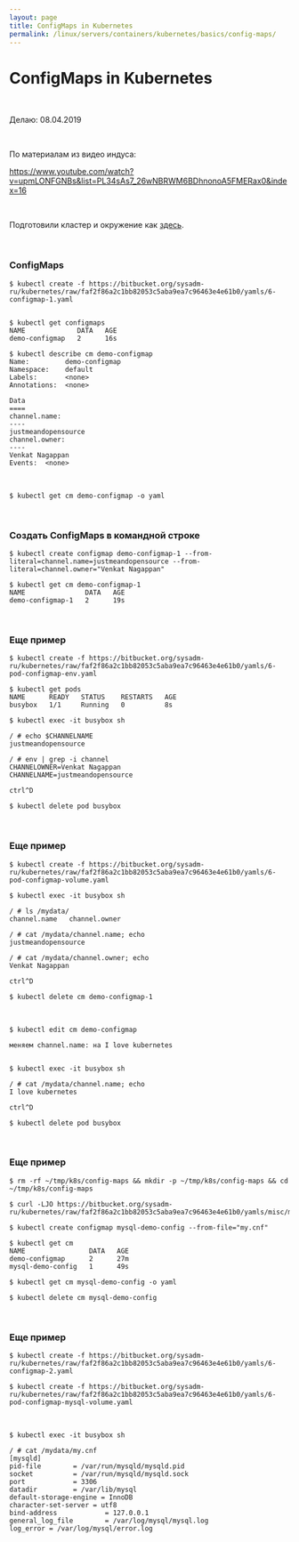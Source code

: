 ```yaml
---
layout: page
title: ConfigMaps in Kubernetes
permalink: /linux/servers/containers/kubernetes/basics/config-maps/
---
```


# ConfigMaps in Kubernetes

<br/>

Делаю: 08.04.2019

<br/>

По материалам из видео индуса:

https://www.youtube.com/watch?v=upmLONFGNBs&list=PL34sAs7_26wNBRWM6BDhnonoA5FMERax0&index=16

<br/>

Подготовили кластер и окружение как <a href="/linux/servers/containers/kubernetes/kubeadm/prepared-cluster/">здесь</a>.

<br/>

### ConfigMaps

    $ kubectl create -f https://bitbucket.org/sysadm-ru/kubernetes/raw/faf2f86a2c1bb82053c5aba9ea7c96463e4e61b0/yamls/6-configmap-1.yaml


    $ kubectl get configmaps
    NAME             DATA   AGE
    demo-configmap   2      16s

    $ kubectl describe cm demo-configmap
    Name:         demo-configmap
    Namespace:    default
    Labels:       <none>
    Annotations:  <none>

    Data
    ====
    channel.name:
    ----
    justmeandopensource
    channel.owner:
    ----
    Venkat Nagappan
    Events:  <none>

<br/>

    $ kubectl get cm demo-configmap -o yaml

<br/>

### Создать ConfigMaps в командной строке

    $ kubectl create configmap demo-configmap-1 --from-literal=channel.name=justmeandopensource --from-literal=channel.owner="Venkat Nagappan"

    $ kubectl get cm demo-configmap-1
    NAME               DATA   AGE
    demo-configmap-1   2      19s

<br/>

### Еще пример

    $ kubectl create -f https://bitbucket.org/sysadm-ru/kubernetes/raw/faf2f86a2c1bb82053c5aba9ea7c96463e4e61b0/yamls/6-pod-configmap-env.yaml

    $ kubectl get pods
    NAME      READY   STATUS    RESTARTS   AGE
    busybox   1/1     Running   0          8s

    $ kubectl exec -it busybox sh

    / # echo $CHANNELNAME
    justmeandopensource

    / # env | grep -i channel
    CHANNELOWNER=Venkat Nagappan
    CHANNELNAME=justmeandopensource

    ctrl^D

    $ kubectl delete pod busybox

<br/>

### Еще пример

    $ kubectl create -f https://bitbucket.org/sysadm-ru/kubernetes/raw/faf2f86a2c1bb82053c5aba9ea7c96463e4e61b0/yamls/6-pod-configmap-volume.yaml

    $ kubectl exec -it busybox sh

    / # ls /mydata/
    channel.name   channel.owner

    / # cat /mydata/channel.name; echo
    justmeandopensource

    / # cat /mydata/channel.owner; echo
    Venkat Nagappan

    ctrl^D

    $ kubectl delete cm demo-configmap-1

<br/>

    $ kubectl edit cm demo-configmap

    меняем channel.name: на I love kubernetes


    $ kubectl exec -it busybox sh

    / # cat /mydata/channel.name; echo
    I love kubernetes

    ctrl^D

    $ kubectl delete pod busybox

<br/>

### Еще пример

    $ rm -rf ~/tmp/k8s/config-maps && mkdir -p ~/tmp/k8s/config-maps && cd ~/tmp/k8s/config-maps

    $ curl -LJO https://bitbucket.org/sysadm-ru/kubernetes/raw/faf2f86a2c1bb82053c5aba9ea7c96463e4e61b0/yamls/misc/my.cnf

    $ kubectl create configmap mysql-demo-config --from-file="my.cnf"

    $ kubectl get cm
    NAME                DATA   AGE
    demo-configmap      2      27m
    mysql-demo-config   1      49s

    $ kubectl get cm mysql-demo-config -o yaml

    $ kubectl delete cm mysql-demo-config

<br/>

### Еще пример

    $ kubectl create -f https://bitbucket.org/sysadm-ru/kubernetes/raw/faf2f86a2c1bb82053c5aba9ea7c96463e4e61b0/yamls/6-configmap-2.yaml

    $ kubectl create -f https://bitbucket.org/sysadm-ru/kubernetes/raw/faf2f86a2c1bb82053c5aba9ea7c96463e4e61b0/yamls/6-pod-configmap-mysql-volume.yaml

<br/>

    $ kubectl exec -it busybox sh

    / # cat /mydata/my.cnf
    [mysqld]
    pid-file        = /var/run/mysqld/mysqld.pid
    socket          = /var/run/mysqld/mysqld.sock
    port            = 3306
    datadir         = /var/lib/mysql
    default-storage-engine = InnoDB
    character-set-server = utf8
    bind-address            = 127.0.0.1
    general_log_file        = /var/log/mysql/mysql.log
    log_error = /var/log/mysql/error.log
